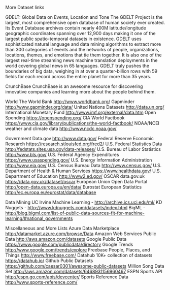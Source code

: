 More Dataset links 

GDELT: Global Data on Events, Location and Tone
The GDELT Project is the largest, most comprehensive open database of human society ever created. Its Event Database archives contain nearly 400M latitude/longitude geographic coordinates spanning over 12,900 days making it one of the largest public spatio-temporal datasets in existence. GDELT uses sophisticated natural language and data mining algorithms to extract more than 300 categories of events and the networks of people, organizations, locations, themes, and emotions that tie them together. It is also one of the largest real-time streaming news machine translation deployments in the world covering global news in 65 languages. GDELT truly pushes the boundaries of big data, weighing in at over a quarter-billion rows with 59 fields for each record across the entire planet for more than 35 years.

CrunchBase
CrunchBase is an awesome resource for discovering innovative companies and learning more about the people behind them. 

World
The World Bank http://www.worldbank.org/
Gapminder http://www.gapminder.org/data/
United Nations Datasets http://data.un.org/
International Monetary Fund http://www.imf.org/external/data.htm
Open Spending https://openspending.org/
CIA World Factbook https://www.cia.gov/library/publications/the-world-factbook/
NOAA/NCEI weather and climate data http://www.ncdc.noaa.gov/

Government
Data.gov http://www.data.gov/
Federal Reserve Economic Research https://research.stlouisfed.org/fred2/
U.S. Federal Statistics Data http://fedstats.sites.usa.gov/data-releases/
U.S. Bureau of Labor Statistics http://www.bls.gov/
U.S. Federal Agency Expenditures https://www.usaspending.gov/
U.S. Energy Information Administration http://www.eia.gov/
U.S. Census Bureau Data http://www.census.gov/
U.S. Department of Health & Human Services https://www.healthdata.gov/
U.S. Department of Education http://www2.ed.gov/
OSCAR data.gov.uk https://data.gov.uk/dataset/oscar
European Union Open Data Portal http://open-data.europa.eu/en/data/
Eurostat European Statistics http://ec.europa.eu/eurostat/data/database

Data Mining
UC Irvine Machine Learning - http://archive.ics.uci.edu/ml/
KD Nuggets - http://www.kdnuggets.com/datasets/index.html
BigML - http://blog.bigml.com/list-of-public-data-sources-fit-for-machine-learning/#national_governments

Miscellaneous and More Lists
Azure Data Marketplace http://datamarket.azure.com/browse/Data
Amazon Web Services Public Data http://aws.amazon.com/datasets
Google Public Data https://www.google.com/publicdata/directory
Google Trends http://www.google.com/trends/explore 
Freebase People, Places, and Things http://www.freebase.com/
Datahub 10K+ collection of datasets https://datahub.io/
Github Public Datasets https://github.com/caesar0301/awesome-public-datasets
Million Song Data Set http://aws.amazon.com/datasets/6468931156960467
ESPN Sports API http://espn.go.com/apis/devcenter/
Sports Reference Data http://www.sports-reference.com/
